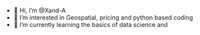 - 👋 Hi, I’m @Xand-A
- 👀 I’m interested in Geospatial, pricing and python based coding
- 🌱 I’m currently learning the basics of data science and 

<!---
Xand-A/Xand-A is a ✨ special ✨ repository because its `README.md` (this file) appears on your GitHub profile.
You can click the Preview link to take a look at your changes.
--->
